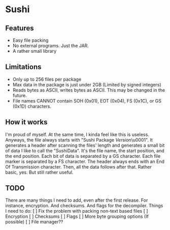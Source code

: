 # Sushi

## Features

- Easy file packing
- No external programs. Just the JAR.
- A rather small library



## Limitations

- Only up to 256 files per package
- Max data in the package is just under 2GB (Limited by signed integers)
- Reads bytes as ASCII, writes bytes as ASCII. This may be changed in the future.
- File names CANNOT contain SOH (0x01), EOT (0x04), FS (0x1C), or GS (0x1D) characters.



## How it works

I'm proud of myself. At the same time, I kinda feel like this is useless. Anyways, the file always starts with "Sushi Package *Version*\u0001". It generates a header after scanning the files' length and generates a small bit of data I like to call the "SushiData". It's the file name, the start position, and the end position. Each bit of data is separated by a GS character. Each file marker is separated by a FS character. The header always ends with an End Of Transmission character. Then, all the data follows after that. Rather basic, yes. But still rather useful.



## TODO

There are many things I need to add, even after the first release. For instance, encryption. And checksums. And flags for the decompiler.
Things I need to do:
[ ] Fix the problem with packing non-text based files
[ ] Encryption
[ ] Checksums
[ ] Flags
[ ] More byte grouping options (If possible)
[ ] File manager??
